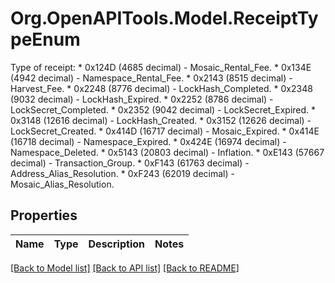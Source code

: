 # Org.OpenAPITools.Model.ReceiptTypeEnum
Type of receipt: * 0x124D (4685 decimal) - Mosaic_Rental_Fee. * 0x134E (4942 decimal) - Namespace_Rental_Fee. * 0x2143 (8515 decimal) - Harvest_Fee. * 0x2248 (8776 decimal) - LockHash_Completed. * 0x2348 (9032 decimal) - LockHash_Expired. * 0x2252 (8786 decimal) - LockSecret_Completed. * 0x2352 (9042 decimal) - LockSecret_Expired. * 0x3148 (12616 decimal) - LockHash_Created. * 0x3152 (12626 decimal) - LockSecret_Created. * 0x414D (16717 decimal) - Mosaic_Expired. * 0x414E (16718 decimal) - Namespace_Expired. * 0x424E (16974 decimal) - Namespace_Deleted. * 0x5143 (20803 decimal) - Inflation. * 0xE143 (57667 decimal) - Transaction_Group. * 0xF143 (61763 decimal) - Address_Alias_Resolution. * 0xF243 (62019 decimal) - Mosaic_Alias_Resolution. 

## Properties

Name | Type | Description | Notes
------------ | ------------- | ------------- | -------------

[[Back to Model list]](../README.md#documentation-for-models) [[Back to API list]](../README.md#documentation-for-api-endpoints) [[Back to README]](../README.md)

